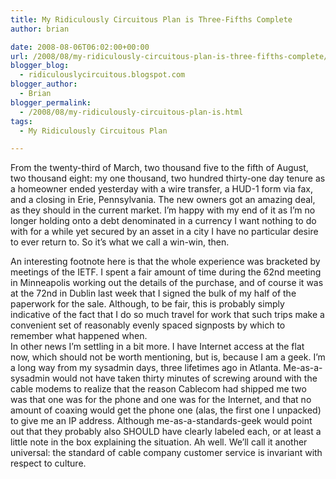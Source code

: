 ```yaml
---
title: My Ridiculously Circuitous Plan is Three-Fifths Complete
author: brian

date: 2008-08-06T06:02:00+00:00
url: /2008/08/my-ridiculously-circuitous-plan-is-three-fifths-complete/
blogger_blog:
  - ridiculouslycircuitous.blogspot.com
blogger_author:
  - Brian
blogger_permalink:
  - /2008/08/my-ridiculously-circuitous-plan-is.html
tags:
  - My Ridiculously Circuitous Plan

---
```

From the twenty-third of March, two thousand five to the fifth of August, two thousand eight: my one thousand, two hundred thirty-one day tenure as a homeowner ended yesterday with a wire transfer, a HUD-1 form via fax, and a closing in Erie, Pennsylvania. The new owners got an amazing deal, as they should in the current market. I&#8217;m happy with my end of it as I&#8217;m no longer holding onto a debt denominated in a currency I want nothing to do with for a while yet secured by an asset in a city I have no particular desire to ever return to. So it&#8217;s what we call a win-win, then.

<div>
</div>

<div>
  An interesting footnote here is that the whole experience was bracketed by meetings of the IETF. I spent a fair amount of time during the 62nd meeting in Minneapolis working out the details of the purchase, and of course it was at the 72nd in Dublin last week that I signed the bulk of my half of the paperwork for the sale. Although, to be fair, this is probably simply indicative of the fact that I do so much travel for work that such trips make a convenient set of reasonably evenly spaced signposts by which to remember what happened when.
</div>

<div>
</div>

<div>
  In other news I&#8217;m settling in a bit more. I have Internet access at the flat now, which should not be worth mentioning, but is, because I am a geek. I&#8217;m a long way from my sysadmin days, three lifetimes ago in Atlanta. Me-as-a-sysadmin would not have taken thirty minutes of screwing around with the cable modems to realize that the reason Cablecom had shipped me two was that one was for the phone and one was for the Internet, and that no amount of coaxing would get the phone one (alas, the first one I unpacked) to give me an IP address. Although me-as-a-standards-geek would point out that they probably also SHOULD have clearly labeled each, or at least a little note in the box explaining the situation. Ah well. We&#8217;ll call it another universal: the standard of cable company customer service is invariant with respect to culture.
</div>